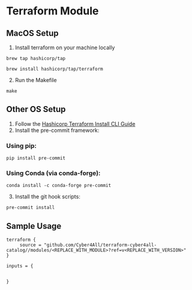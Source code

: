# Terraform Module

## MacOS Setup

1. Install terraform on your machine locally

```console
brew tap hashicorp/tap

brew install hashicorp/tap/terraform
```

2. Run the Makefile

```console
make
```


## Other OS Setup

1. Follow the [Hashicorp Terraform Install CLI Guide](https://learn.hashicorp.com/tutorials/terraform/install-cli)
2. Install the pre-commit framework:

### Using pip:

```console
pip install pre-commit
```

### Using Conda (via conda-forge):
```console
conda install -c conda-forge pre-commit
```

3.  Install the git hook scripts:

```console
pre-commit install
```

<!-- BEGIN_TF_DOCS -->

## Sample Usage
```hcl
terraform {
	 source = "github.com/Cyber4All/terraform-cyber4all-catalog//modules/<REPLACE_WITH_MODULE>?ref=v<REPLACE_WITH_VERSION>"
}

inputs = {


}
```


<!-- END_TF_DOCS -->